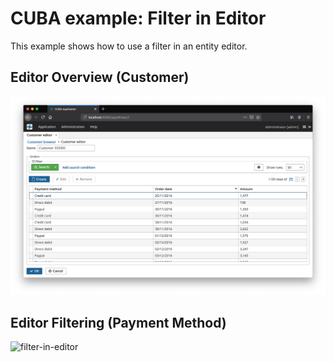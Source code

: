 # CUBA example: Filter in Editor

This example shows how to use a filter in an entity editor.


## Editor Overview (Customer)
![entity-overview](https://github.com/mariodavid/cuba-example-filter-in-editor/blob/master/img/editor-overview.png)

## Editor Filtering (Payment Method)
![filter-in-editor](https://github.com/mariodavid/cuba-example-filter-in-editor/blob/master/img/filter-in-editor.png)
